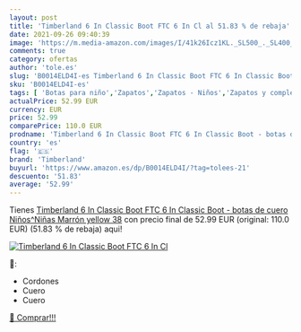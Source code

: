 ```yaml
---
layout: post
title: 'Timberland 6 In Classic Boot FTC 6 In Cl al 51.83 % de rebaja'
date: 2021-09-26 09:40:39
image: 'https://m.media-amazon.com/images/I/41k26Icz1KL._SL500_._SL400_.jpg'
comments: true
category: ofertas
author: 'tole.es'
slug: 'B0014ELD4I-es Timberland 6 In Classic Boot FTC 6 In Classic Boot - botas...'
sku: 'B0014ELD4I-es'
tags: [ 'Botas para niño','Zapatos','Zapatos - Niños','Zapatos y complementos','timberland', ]
actualPrice: 52.99 EUR
currency: EUR
price: 52.99
comparePrice: 110.0 EUR
prodname: 'Timberland 6 In Classic Boot FTC 6 In Classic Boot - botas de cuero Niños^Niñas  Marrón  yellow   38'
country: 'es'
flag: '🇪🇸'
brand: 'Timberland'
buyurl: 'https://www.amazon.es/dp/B0014ELD4I/?tag=tolees-21'
descuento: '51.83'
average: '52.99'
---
```


Tienes [Timberland 6 In Classic Boot FTC 6 In Classic Boot - botas de cuero Niños^Niñas  Marrón  yellow   38](https://www.amazon.es/dp/B0014ELD4I/?tag=tolees-21) con precio final de  52.99 EUR (original: 110.0 EUR) (51.83 %  de rebaja) aqui!

[![Timberland 6 In Classic Boot FTC 6 In Cl](https://m.media-amazon.com/images/I/41k26Icz1KL._SL500_._SL400_.jpg)](https://www.amazon.es/dp/B0014ELD4I/?tag=tolees-21)

🔎:

- Cordones
- Cuero
- Cuero

[🛒 Comprar!!!](https://www.amazon.es/dp/B0014ELD4I/?tag=tolees-21)
